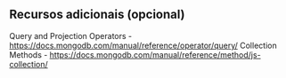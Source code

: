 ## Recursos adicionais (opcional)
Query and Projection Operators - https://docs.mongodb.com/manual/reference/operator/query/
Collection Methods - https://docs.mongodb.com/manual/reference/method/js-collection/
